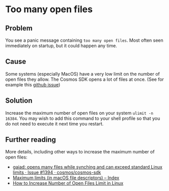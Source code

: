 # Too many open files

## Problem 
You see a panic message containing `too many open files`.  Most often seen immediately on startup, but it could happen any time.

## Cause

Some systems (especially MacOS) have a very low limit on the number of open files they allow.  The Cosmos SDK opens a lot of files at once.  (See for example this [github issue](https://github.com/cosmos/cosmos-sdk/issues/1394.))

## Solution

Increase the maximum number of open files on your system `ulimit -n 16384`.  You may wish to add this command to your shell profile so that you do not need to execute it next time you restart.

## Further reading

More details, including other ways to increase the maximum number of open files:
* [gaiad: opens many files while synching and can exceed standard Linux limits · Issue #1394 · cosmos/cosmos-sdk](https://github.com/cosmos/cosmos-sdk/issues/1394)
* [Maximum limits (in macOS file descriptors) – Index](https://wilsonmar.github.io/maximum-limits/)
* [How to Increase Number of Open Files Limit in Linux](https://www.tecmint.com/increase-set-open-file-limits-in-linux/)